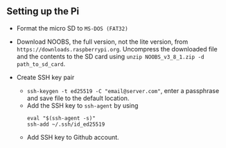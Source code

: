 ## Setting up the Pi
- Format the micro SD to `MS-DOS (FAT32)`
- Download NOOBS, the full version, not the lite version, from `https://downloads.raspberrypi.org`. Uncompress the downloaded file and the contents to the SD card using `unzip NOOBS_v3_8_1.zip -d path_to_sd_card`.




- Create SSH key pair
  - `ssh-keygen -t ed25519 -C "email@server.com"`, enter a passphrase and save file to the default location.
  - Add the SSH key to `ssh-agent` by using 
    ```
    eval "$(ssh-agent -s)"
    ssh-add ~/.ssh/id_ed25519
    ```
  - Add SSH key to Github account.